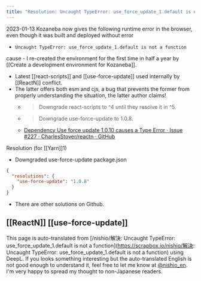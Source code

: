 ```yaml
---
title: "Resolution: Uncaught TypeError: use_force_update_1.default is not a function"
---
```



2023-01-13 Kozaneba now gives the following runtime error in the browser, even though it was built and deployed without error
- `Uncaught TypeError: use_force_update_1.default is not a function`

cause
    - I re-created the environment for the first time in half a year by [[Create a development environment for Kozaneba]].
- Latest [[react-scripts]] and [[use-force-update]] used internally by [[ReactN]] conflict.
- The latter offers both esm and cjs, a bug that prevents the former from properly understanding the situation, the latter author claims!
    - > Downgrade react-scripts to ^4 until they resolve it in ^5.
    - > Downgrade use-force-update to 1.0.8.
    - [Dependency Use force update 1.0.10 causes a Type Error · Issue #227 · CharlesStover/reactn · GitHub](https://github.com/CharlesStover/reactn/issues/227)

Resolution (for [[Yarn]]1)
- Downgraded use-force-update
package.json

```json
{
  "resolutions": {
    "use-force-update": "1.0.8"
  }
}
```

- There are other solutions on Github.

[[ReactN]] [[use-force-update]]
---
This page is auto-translated from [/nishio/解決: Uncaught TypeError: use_force_update_1.default is not a function](https://scrapbox.io/nishio/解決: Uncaught TypeError: use_force_update_1.default is not a function) using DeepL. If you looks something interesting but the auto-translated English is not good enough to understand it, feel free to let me know at [@nishio_en](https://twitter.com/nishio_en). I'm very happy to spread my thought to non-Japanese readers.